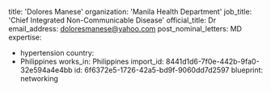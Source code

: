 title: 'Dolores Manese'
organization: 'Manila Health Department'
job_title: 'Chief Integrated Non-Communicable Disease'
official_title: Dr
email_address: doloresmanese@yahoo.com
post_nominal_letters: MD
expertise:
  - hypertension
country:
  - Philippines
works_in: Philippines
import_id: 8441d1d6-7f0e-442b-9fa0-32e594a4e4bb
id: 6f6372e5-1726-42a5-bd9f-9060dd7d2597
blueprint: networking
